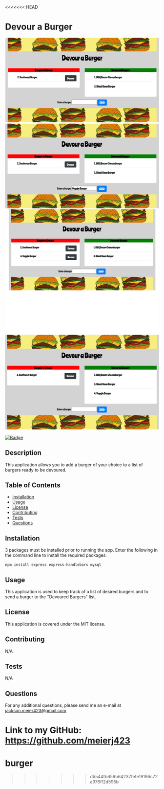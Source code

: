 <<<<<<< HEAD
# Devour a Burger

![](images/screenshot-1.png)
![](images/screenshot-2.png)
![](images/screenshot-3.png)
![](images/screenshot-4.png)

  [![Badge](https://img.shields.io/badge/License-MIT-black.svg)](https://opensource.org/licenses/MIT)

## Description 

This application allows you to add a burger of your choice to a list of burgers ready to be devoured.


## Table of Contents

* [Installation](#installation)
* [Usage](#usage)
* [License](#license)
* [Contributing](#contributing)
* [Tests](#tests)
* [Questions](#questions)

## Installation

3 packages must be installed prior to running the app. Enter the following in the command line to install the required packages:

    npm install express express-handlebars mysql

## Usage 

This application is used to keep track of a list of desired burgers and to send a burger to the "Devoured Burgers" list.

## License

This application is covered under the MIT license.

## Contributing

N/A

## Tests

N/A

## Questions

For any additional questions, please send me an e-mail at jackson.meier423@gmail.com

Link to my GitHub: https://github.com/meierj423
=======
# burger
>>>>>>> d5544fb659b64237fefe19196c72a976ff2d595b
